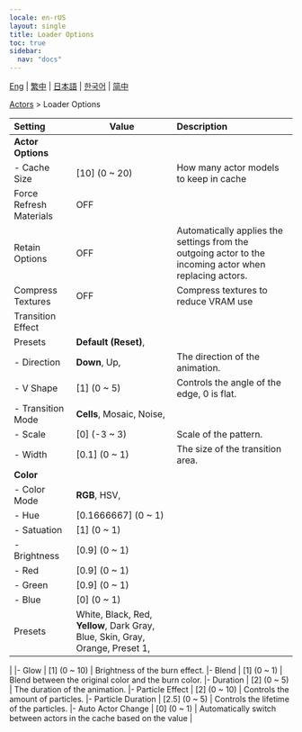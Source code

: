 ```yaml
---
locale: en-rUS
layout: single
title: Loader Options
toc: true
sidebar:
  nav: "docs"
---
```

[Eng](/dancexr/menu/2025.4/actors/loader_options) | [繁中](/tw/dancexr/menu/2025.4/actors/loader_options) | [日本語](/jp/dancexr/menu/2025.4/actors/loader_options) | [한국어](/kr/dancexr/menu/2025.4/actors/loader_options) | [简中](/zh/dancexr/menu/2025.4/actors/loader_options)

[Actors](../menu#Actors) > Loader Options



| Setting | Value | Description |
| :--- | --- | :--- |
|**Actor Options** | | 
|- Cache Size | [10] (0 ~ 20) | How many actor models to keep in cache
| Force Refresh Materials | OFF | 
| Retain Options | OFF | Automatically applies the settings from the outgoing actor to the incoming actor when replacing actors.
| Compress Textures | OFF | Compress textures to reduce VRAM use
| Transition Effect || 
| Presets | **Default (Reset)**,  |  |
|- Direction | **Down**, Up,  | The direction of the animation.
|- V Shape | [1] (0 ~ 5) | Controls the angle of the edge, 0 is flat.
|- Transition Mode | **Cells**, Mosaic, Noise,  | 
|- Scale | [0] (-3 ~ 3) | Scale of the pattern.
|- Width | [0.1] (0 ~ 1) | The size of the transition area.
|**Color** | | 
|- Color Mode | **RGB**, HSV,  | 
|- Hue | [0.1666667] (0 ~ 1) | 
|- Satuation | [1] (0 ~ 1) | 
|- Brightness | [0.9] (0 ~ 1) | 
|- Red | [0.9] (0 ~ 1) | 
|- Green | [0.9] (0 ~ 1) | 
|- Blue | [0] (0 ~ 1) | 
| Presets | White, Black, Red, **Yellow**, Dark Gray, Blue, Skin, Gray, Orange, Preset 1,  |  |
|
|- Glow | [1] (0 ~ 10) | Brightness of the burn effect.
|- Blend | [1] (0 ~ 1) | Blend between the original color and the burn color. 
|- Duration | [2] (0 ~ 5) | The duration of the animation.
|- Particle Effect | [2] (0 ~ 10) | Controls the amount of particles.
|- Particle Duration | [2.5] (0 ~ 5) | Controls the lifetime of the particles.
|- Auto Actor Change | [0] (0 ~ 1) | Automatically switch between actors in the cache based on the value
|
